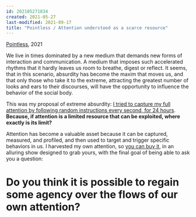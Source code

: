 ```yaml
---
id: 202105271834
created: 2021-05-27
last-modified: 2021-09-17
title: "Pointless / Attention understood as a scarce resource"
---
```

[Pointless]([[202104111309]]), 2021

We live in times dominated by a new medium that demands new forms of interaction and communication. A medium that imposes such accelerated rhythms that it hardly leaves us room to breathe, digest or reflect. It seems, that in this scenario, absurdity has become the maxim that moves us, and that only those who take it to the extreme, attracting the greatest number of looks and ears to their discourses, will have the opportunity to influence the behavior of the social body.

This was my proposal of extreme absurdity: [I tried to capture my full attention by following random instructions every second, for 24 hours]([[202105291521]]). **Because, if attention is a limited resource that can be exploited, where exactly is its limit?**
 
Attention has become a valuable asset because it can be captured, measured, and profiled, and then used to target and trigger specific behaviors in us. I harvested my own attention, so [you can buy it]([[202105271855]]), in an alluring show designed to grab yours, with the final goal of being able to ask you a question: 

# Do you think it is possible to regain some agency over the flows of our own attention?